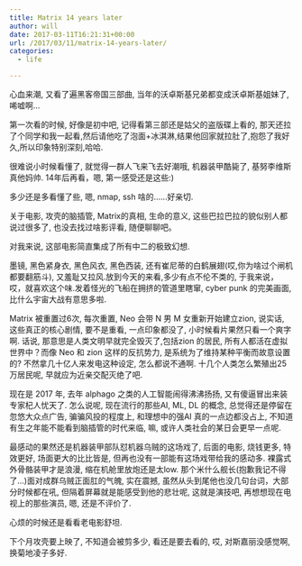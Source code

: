 ```yaml
---
title: Matrix 14 years later
author: will
date: 2017-03-11T16:21:31+00:00
url: /2017/03/11/matrix-14-years-later/
categories:
  - life

---
```

心血来潮, 又看了遍黑客帝国三部曲, 当年的沃卓斯基兄弟都变成沃卓斯基姐妹了, 唏嘘啊&#8230;

第一次看的时候, 好像是初中吧, 记得看第三部还是姑父的盗版碟上看的, 那天还拉了个同学和我一起看,然后请他吃了泡面+冰淇淋,结果他回家就拉肚了,抱怨了我好久,所以印象特别深刻,哈哈.

<!--more-->

很难说小时候看懂了, 就觉得一群人飞来飞去好潮哦, 机器装甲酷毙了, 基努李维斯真他妈帅. 14年后再看，嗯, 第一感受还是这些:)

多少还是多看懂了些, 嗯, nmap, ssh 啥的&#8230;&#8230;好亲切.

关于电影, 攻壳的脑插管, Matrix的真相, 生命的意义, 这些巴拉巴拉的貌似别人都说过很多了, 也没去找过啥影评看, 随便聊聊吧。

对我来说, 这部电影简直集成了所有中二的极致幻想.

墨镜, 黑色紧身衣, 黑色风衣, 黑色西装, 还有崔尼蒂的白鹤展翅(哎,你为啥过个闸机都要翻筋斗), 又羞耻又拉风.放到今天的来看,多少有点不伦不类的, 于我来说，哎，就喜欢这个味.发着怪光的飞船在拥挤的管道里瞎窜, cyber punk 的完美画面, 比什么宇宙大战有意思多啦.

Matrix 被重置过6次, 每次重置, Neo 会带 N 男 M 女重新开始建立zion, 说实话, 这些真正的核心剧情, 要不是重看, 一点印象都没了, 小时候看片果然只看一个爽字啊. 话说, 那意思是人类文明早就完全毁灭了,包括zion 的居民, 所有人都活在虚拟世界中？而像 Neo 和 zion 这样的反抗势力, 是系统为了维持某种平衡而故意设置的? 不然拿几十亿人来发电这种设定, 怎么都说不通啊. 十几个人类怎么繁殖出25万居民呢, 早就应为近亲交配灭绝了吧.

现在是 2017 年, 去年 alphago 之类的人工智能闹得沸沸扬扬, 又有傻逼冒出来装专家杞人忧天了. 怎么说呢, 现在流行的那些AI, ML, DL 的概念, 总觉得还是停留在忽悠大众点广告, 骗骗风投的程度上, 和理想中的强AI 真的一点边都没占上, 不知道有生之年能不能看到脑插管的时代来临, 嘛, 或许人类社会的某日会更早一点呢.

最感动的果然还是机器装甲部队怼机器乌贼的这场戏了, 后面的电影, 烧钱更多, 特效更好, 场面更大的比比皆是, 但再也没有一部能有这场戏带给我的感动多. 裸露式外骨骼装甲才是浪漫, 缩在机舱里放炮还是太low. 那个米什么舰长(抱歉我记不得了&#8230;)面对成群乌贼正面肛的气魄, 实在震撼, 虽然从头到尾他也没几句台词，大部分时候都在吼, 但隔着屏幕就是能感受到他的悲壮呢, 这就是演技吧, 再想想现在电视上的那些演员, 嗯, 还是不评价了.

心烦的时候还是看看老电影舒坦.

下个月攻壳要上映了, 不知道会被剪多少, 看还是要去看的, 哎, 对斯嘉丽没感觉啊, 换菊地凌子多好.

